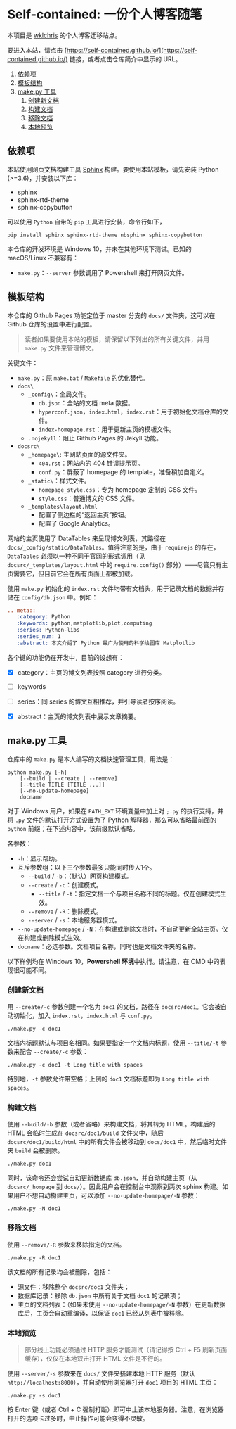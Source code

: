 # Self-contained: 一份个人博客随笔 <!-- omit in toc -->

本项目是 [wklchris](https://github.com/wklchris) 的个人博客迁移站点。

要进入本站，请点击 [https://self-contained.github.io/](https://self-contained.github.io/) 链接，或者点击仓库简介中显示的 URL。

1. [依赖项](#依赖项)
2. [模板结构](#模板结构)
3. [make.py 工具](#makepy-工具)
   1. [创建新文档](#创建新文档)
   2. [构建文档](#构建文档)
   3. [移除文档](#移除文档)
   4. [本地预览](#本地预览)

## 依赖项

本站使用网页文档构建工具 [Sphinx](https://www.sphinx-doc.org/) 构建。要使用本站模板，请先安装 Python (>=3.6)，并安装以下库：

- sphinx
- sphinx-rtd-theme
- sphinx-copybutton

可以使用 `Python` 自带的 `pip` 工具进行安装，命令行如下，
```posh
pip install sphinx sphinx-rtd-theme nbsphinx sphinx-copybutton
```

本仓库的开发环境是 Windows 10，并未在其他环境下测试。已知的 macOS/Linux 不兼容有：
- `make.py`：`--server` 参数调用了 Powershell 来打开网页文件。

## 模板结构

本仓库的 Github Pages 功能定位于 master 分支的 `docs/` 文件夹，这可以在 Github 仓库的设置中进行配置。

> 读者如果要使用本站的模板，请保留以下列出的所有关键文件，并用 `make.py` 文件来管理博文。

关键文件：
- `make.py`：原 `make.bat` / `Makefile` 的优化替代。
- `docs\`
  - `_config\`：全局文件。
    - `db.json`：全站的文档 meta 数据。
    - `hyperconf.json`，`index.html`，`index.rst`：用于初始化文档仓库的文件。
    - `index-homepage.rst`：用于更新主页的模板文件。
  - `.nojekyll`：阻止 Github Pages 的 Jekyll 功能。
- `docsrc\`
  - `_homepage\`: 主网站页面的源文件夹。
    - `404.rst`：网站内的 404 错误提示页。
    - `conf.py`：屏蔽了 homepage 的 template，准备稍加自定义。
  - `_static\`：样式文件。
    - `homepage_style.css`：专为 homepage 定制的 CSS 文件。
    - `style.css`：普通博文的 CSS 文件。
  - `_templates\layout.html`
    - 配置了侧边栏的“返回主页”按钮。
    - 配置了 Google Analytics。

网站的主页使用了 DataTables 来呈现博文列表，其路径在 `docs/_config/static/DataTables`。值得注意的是，由于 `requirejs` 的存在，`DataTables` 必须以一种不同于官网的形式调用（见 `docsrc/_templates/layout.html` 中的 `require.config()` 部分）——尽管只有主页需要它，但目前它会在所有页面上都被加载。

使用 `make.py` 初始化的 `index.rst` 文件均带有文档头，用于记录文档的数据并存储在 `config/db.json` 中。例如：
```rst
.. meta::
   :category: Python
   :keywords: python,matplotlib,plot,computing
   :series: Python-libs
   :series_num: 1
   :abstract: 本文介绍了 Python 最广为使用的科学绘图库 Matplotlib
```

各个键的功能仍在开发中，目前的设想有：
- [x] category：主页的博文列表按照 category 进行分类。
- [ ] keywords
- [ ] series：同 series 的博文互相推荐，并引导读者按序阅读。
- [x] abstract：主页的博文列表中展示文章摘要。


## make.py 工具

仓库中的 `make.py` 是本人编写的文档快速管理工具，用法是：

```posh
python make.py [-h] 
    [--build | --create | --remove]
    [--title TITLE [TITLE ...]]
    [--no-update-homepage]
    docname
```

对于 Windows 用户，如果在 `PATH_EXT` 环境变量中加上对 `;.py` 的执行支持，并将 `.py` 文件的默认打开方式设置为了 Python 解释器，那么可以省略最前面的 `python` 前缀；在下述内容中，该前缀默认省略。

各参数：
- `-h`：显示帮助。
- 互斥参数组：以下三个参数最多只能同时传入1个。
  - `--build` / `-b`：（默认）网页构建模式。
  - `--create` / `-c`：创建模式。
    - `--title` / `-t`：指定文档一个与项目名称不同的标题。仅在创建模式生效。
  - `--remove` / `-R`：删除模式。
  - `--server` / `-s`：本地服务器模式。
- `--no-update-homepage` / `-N`：在构建或删除文档时，不自动更新全站主页。仅在构建或删除模式生效。
- `docname`：必选参数。文档项目名称，同时也是文档文件夹的名称。

以下样例均在 Windows 10，**Powershell 环境**中执行。请注意，在 CMD 中的表现很可能不同。

### 创建新文档

用 `--create/-c` 参数创建一个名为 `doc1` 的文档，路径在 `docsrc/doc1`。它会被自动初始化，加入 `index.rst`，`index.html` 与 `conf.py`。

```posh
./make.py -c doc1
```

文档内标题默认与项目名相同。如果要指定一个文档内标题，使用 `--title/-t` 参数来配合 `--create/-c` 参数：

```posh
./make.py -c doc1 -t Long title with spaces
```

特别地，`-t` 参数允许带空格；上例的 `doc1` 文档标题即为 `Long title with spaces`。

### 构建文档

使用 `--build/-b` 参数（或者省略）来构建文档，将其转为 HTML。构建后的 HTML 会临时生成在 `docsrc/doc1/build` 文件夹中，随后 `docsrc/doc1/build/html` 中的所有文件会被移动到 `docs/doc1` 中，然后临时文件夹 `build` 会被删除。

```posh
./make.py doc1
```

同时，该命令还会尝试自动更新数据库 `db.json`，并自动构建主页（从 `docsrc/_hompage` 到 `docs/`）。因此用户会在控制台中观察到两次 sphinx 构建。如果用户不想自动构建主页，可以添加 `--no-update-homepage/-N` 参数：

```posh
./make.py -N doc1
```

### 移除文档

使用 `--remove/-R` 参数来移除指定的文档。

```posh
./make.py -R doc1
```

该文档的所有记录均会被删除，包括：
- 源文件：移除整个 `docsrc/doc1` 文件夹；
- 数据库记录：移除 `db.json` 中所有关于文档 `doc1` 的记录项；
- 主页的文档列表：（如果未使用 `--no-update-homepage/-N` 参数）在更新数据库后，主页会自动重编译，以保证 `doc1` 已经从列表中被移除。

### 本地预览

> 部分线上功能必须通过 HTTP 服务才能测试（请记得按 Ctrl + F5 刷新页面缓存），仅仅在本地双击打开 HTML 文件是不行的。

使用 `--server/-s` 参数来在 `docs/` 文件夹搭建本地 HTTP 服务（默认 `http://localhost:8000`），并自动使用浏览器打开 `doc1` 项目的 HTML 主页：

```posh
./make.py -s doc1
```

按 Enter 键（或者 Ctrl + C 强制打断）即可中止该本地服务器。注意，在浏览器打开的选项卡过多时，中止操作可能会变得不灵敏。
